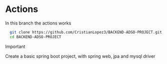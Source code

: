 # Actions

In this branch the actions works


```sh
  git clone https://github.com/CristianLopez3/BACKEND-ADSO-PROJECT.git
  cd BACKEND-ADSO-PROJECT 
```
>[!IMPORTANT]
>Create a basic spring boot project, with spring web, jpa and mysql driver
